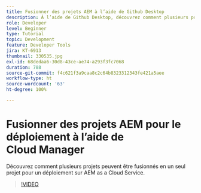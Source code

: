 ```yaml
---
title: Fusionner des projets AEM à l’aide de Github Desktop
description: À l’aide de Github Desktop, découvrez comment plusieurs projets peuvent être fusionnés en un seul projet pour le déploiement sur AEM as a Cloud Service à l’aide de Cloud Manager.
role: Developer
level: Beginner
type: Tutorial
topic: Development
feature: Developer Tools
jira: KT-6913
thumbnail: 330535.jpg
exl-id: 68dedaa6-30d8-43ce-ae74-a293f3fc7068
duration: 788
source-git-commit: f4c621f3a9caa8c2c64b8323312343fe421a5aee
workflow-type: ht
source-wordcount: '63'
ht-degree: 100%

---
```


# Fusionner des projets AEM pour le déploiement à l’aide de Cloud Manager

Découvrez comment plusieurs projets peuvent être fusionnés en un seul projet pour un déploiement sur AEM as a Cloud Service.

>[!VIDEO](https://video.tv.adobe.com/v/345857?quality=12&learn=on&captions=fre_fr)
